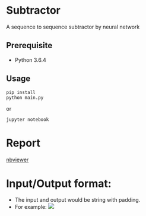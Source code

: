 # Subtractor
A sequence to sequence subtractor by neural network

## Prerequisite
- Python 3.6.4

## Usage

```
pip install
python main.py
```
or 
```
jupyter notebook
```

# Report
[nbviewer](https://nbviewer.jupyter.org/github/Sirius207/Subtractor/blob/master/Model.ipynb?flush_cache=true)


# Input/Output format:
- The input and output would be string with padding.
- For example:
![](https://d2mxuefqeaa7sj.cloudfront.net/s_E28E12894BBDF70F4A583AC8CAD0CAC97FB21EEE2C6C6E4BF34FF33DD64B6CD0_1524915943645_image.png)

